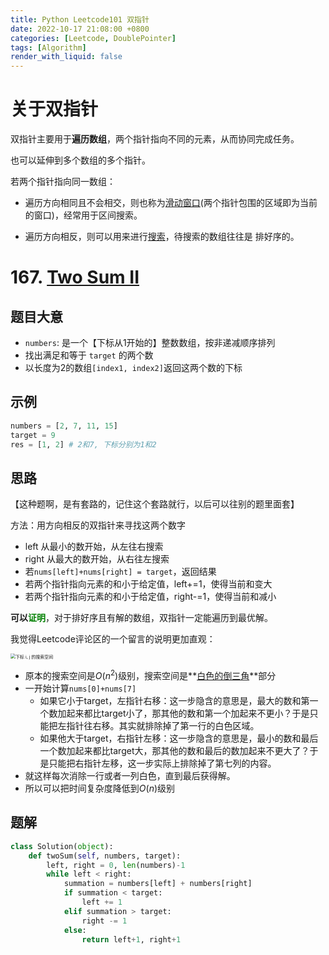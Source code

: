 ```yaml
---
title: Python Leetcode101 双指针
date: 2022-10-17 21:08:00 +0800
categories: [Leetcode, DoublePointer]
tags: [Algorithm]
render_with_liquid: false
---
```


# 关于双指针

双指针主要用于**遍历数组**，两个指针指向不同的元素，从而协同完成任务。

也可以延伸到多个数组的多个指针。

若两个指针指向同一数组：

- 遍历方向相同且不会相交，则也称为<u>滑动窗口</u>(两个指针包围的区域即为当前的窗口)，经常用于区间搜索。

- 遍历方向相反，则可以用来进行<u>搜索</u>，待搜索的数组往往是 排好序的。

# 167. [Two Sum II](https://leetcode.com/problems/two-sum-ii-input-array-is-sorted/)

## 题目大意

- `numbers`: 是一个【下标从1开始的】整数数组，按非递减顺序排列
- 找出满足和等于 `target` 的两个数
- 以长度为2的数组`[index1, index2]`返回这两个数的下标

## 示例

```python
numbers = [2, 7, 11, 15]
target = 9
res = [1, 2] # 2和7, 下标分别为1和2
```

## 思路

【这种题啊，是有套路的，记住这个套路就行，以后可以往别的题里面套】

方法：用方向相反的双指针来寻找这两个数字

- left 从最小的数开始，从左往右搜索
- right 从最大的数开始，从右往左搜索
- 若`nums[left]+nums[right] = target`，返回结果
- 若两个指针指向元素的和小于给定值，left+=1，使得当前和变大
- 若两个指针指向元素的和小于给定值，right-=1，使得当前和减小

**可以<font color=green>证明</font>**，对于排好序且有解的数组，双指针一定能遍历到最优解。

我觉得Leetcode评论区的一个留言的说明更加直观：

<img src="https://pic.leetcode-cn.com/6ee3750f6036a7a6249197e5b640bfc0564153ca1a61c1e35aad51f3a8f9dc5e.jpg" alt="下标 i, j 的搜索空间" style="zoom:50%;" />

- 原本的搜索空间是$O(n^2)$级别，搜索空间是**<u>白色的倒三角</u>**部分
- 一开始计算`nums[0]+nums[7]`
  - 如果它小于target，左指针右移：这一步隐含的意思是，最大的数和第一个数加起来都比target小了，那其他的数和第一个加起来不更小？于是只能把左指针往右移。其实就排除掉了第一行的白色区域。
  - 如果他大于target，右指针左移：这一步隐含的意思是，最小的数和最后一个数加起来都比target大，那其他的数和最后的数加起来不更大了？于是只能把右指针左移，这一步实际上排除掉了第七列的内容。
- 就这样每次消除一行或者一列白色，直到最后获得解。
- 所以可以把时间复杂度降低到$O(n)$级别

## 题解

```python
class Solution(object):
    def twoSum(self, numbers, target):
        left, right = 0, len(numbers)-1
        while left < right:
            summation = numbers[left] + numbers[right]
            if summation < target:
                left += 1
            elif summation > target:
                right -= 1
            else:
                return left+1, right+1
```

## 





